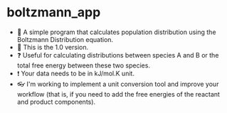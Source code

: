 # boltzmann_app
- 👋 A simple program that calculates population distribution using the Boltzmann Distribution equation. 
- 💾 This is the 1.0 version.
- ❓ Useful for calculating distributions between species A and B or the total free energy between these two species. 
- ❗ Your data needs to be in kJ/mol.K unit. 
- 👓 I'm working to implement a unit conversion tool and improve your workflow (that is, if you need to add the free energies of the reactant and product components).
